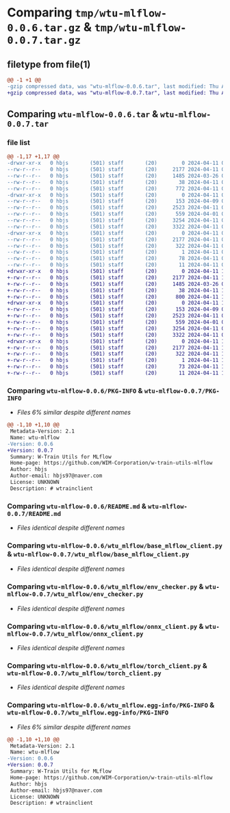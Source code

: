 # Comparing `tmp/wtu-mlflow-0.0.6.tar.gz` & `tmp/wtu-mlflow-0.0.7.tar.gz`

## filetype from file(1)

```diff
@@ -1 +1 @@
-gzip compressed data, was "wtu-mlflow-0.0.6.tar", last modified: Thu Apr 11 06:10:55 2024, max compression
+gzip compressed data, was "wtu-mlflow-0.0.7.tar", last modified: Thu Apr 11 10:46:44 2024, max compression
```

## Comparing `wtu-mlflow-0.0.6.tar` & `wtu-mlflow-0.0.7.tar`

### file list

```diff
@@ -1,17 +1,17 @@
-drwxr-xr-x   0 hbjs       (501) staff       (20)        0 2024-04-11 06:10:55.113551 wtu-mlflow-0.0.6/
--rw-r--r--   0 hbjs       (501) staff       (20)     2177 2024-04-11 06:10:55.113400 wtu-mlflow-0.0.6/PKG-INFO
--rw-r--r--   0 hbjs       (501) staff       (20)     1485 2024-03-26 06:02:23.000000 wtu-mlflow-0.0.6/README.md
--rw-r--r--   0 hbjs       (501) staff       (20)       38 2024-04-11 06:10:55.113597 wtu-mlflow-0.0.6/setup.cfg
--rw-r--r--   0 hbjs       (501) staff       (20)      772 2024-04-11 06:10:43.000000 wtu-mlflow-0.0.6/setup.py
-drwxr-xr-x   0 hbjs       (501) staff       (20)        0 2024-04-11 06:10:55.112699 wtu-mlflow-0.0.6/wtu_mlflow/
--rw-r--r--   0 hbjs       (501) staff       (20)      153 2024-04-09 06:40:25.000000 wtu-mlflow-0.0.6/wtu_mlflow/__init__.py
--rw-r--r--   0 hbjs       (501) staff       (20)     2523 2024-04-11 06:08:53.000000 wtu-mlflow-0.0.6/wtu_mlflow/base_mlflow_client.py
--rw-r--r--   0 hbjs       (501) staff       (20)      559 2024-04-01 07:08:25.000000 wtu-mlflow-0.0.6/wtu_mlflow/env_checker.py
--rw-r--r--   0 hbjs       (501) staff       (20)     3254 2024-04-11 06:10:10.000000 wtu-mlflow-0.0.6/wtu_mlflow/onnx_client.py
--rw-r--r--   0 hbjs       (501) staff       (20)     3322 2024-04-11 06:09:39.000000 wtu-mlflow-0.0.6/wtu_mlflow/torch_client.py
-drwxr-xr-x   0 hbjs       (501) staff       (20)        0 2024-04-11 06:10:55.113213 wtu-mlflow-0.0.6/wtu_mlflow.egg-info/
--rw-r--r--   0 hbjs       (501) staff       (20)     2177 2024-04-11 06:10:55.000000 wtu-mlflow-0.0.6/wtu_mlflow.egg-info/PKG-INFO
--rw-r--r--   0 hbjs       (501) staff       (20)      322 2024-04-11 06:10:55.000000 wtu-mlflow-0.0.6/wtu_mlflow.egg-info/SOURCES.txt
--rw-r--r--   0 hbjs       (501) staff       (20)        1 2024-04-11 06:10:55.000000 wtu-mlflow-0.0.6/wtu_mlflow.egg-info/dependency_links.txt
--rw-r--r--   0 hbjs       (501) staff       (20)       78 2024-04-11 06:10:55.000000 wtu-mlflow-0.0.6/wtu_mlflow.egg-info/requires.txt
--rw-r--r--   0 hbjs       (501) staff       (20)       11 2024-04-11 06:10:55.000000 wtu-mlflow-0.0.6/wtu_mlflow.egg-info/top_level.txt
+drwxr-xr-x   0 hbjs       (501) staff       (20)        0 2024-04-11 10:46:44.046489 wtu-mlflow-0.0.7/
+-rw-r--r--   0 hbjs       (501) staff       (20)     2177 2024-04-11 10:46:44.046354 wtu-mlflow-0.0.7/PKG-INFO
+-rw-r--r--   0 hbjs       (501) staff       (20)     1485 2024-03-26 06:02:23.000000 wtu-mlflow-0.0.7/README.md
+-rw-r--r--   0 hbjs       (501) staff       (20)       38 2024-04-11 10:46:44.046532 wtu-mlflow-0.0.7/setup.cfg
+-rw-r--r--   0 hbjs       (501) staff       (20)      800 2024-04-11 10:46:42.000000 wtu-mlflow-0.0.7/setup.py
+drwxr-xr-x   0 hbjs       (501) staff       (20)        0 2024-04-11 10:46:44.045177 wtu-mlflow-0.0.7/wtu_mlflow/
+-rw-r--r--   0 hbjs       (501) staff       (20)      153 2024-04-09 06:40:25.000000 wtu-mlflow-0.0.7/wtu_mlflow/__init__.py
+-rw-r--r--   0 hbjs       (501) staff       (20)     2523 2024-04-11 06:08:53.000000 wtu-mlflow-0.0.7/wtu_mlflow/base_mlflow_client.py
+-rw-r--r--   0 hbjs       (501) staff       (20)      559 2024-04-01 07:08:25.000000 wtu-mlflow-0.0.7/wtu_mlflow/env_checker.py
+-rw-r--r--   0 hbjs       (501) staff       (20)     3254 2024-04-11 06:10:10.000000 wtu-mlflow-0.0.7/wtu_mlflow/onnx_client.py
+-rw-r--r--   0 hbjs       (501) staff       (20)     3322 2024-04-11 06:09:39.000000 wtu-mlflow-0.0.7/wtu_mlflow/torch_client.py
+drwxr-xr-x   0 hbjs       (501) staff       (20)        0 2024-04-11 10:46:44.046164 wtu-mlflow-0.0.7/wtu_mlflow.egg-info/
+-rw-r--r--   0 hbjs       (501) staff       (20)     2177 2024-04-11 10:46:44.000000 wtu-mlflow-0.0.7/wtu_mlflow.egg-info/PKG-INFO
+-rw-r--r--   0 hbjs       (501) staff       (20)      322 2024-04-11 10:46:44.000000 wtu-mlflow-0.0.7/wtu_mlflow.egg-info/SOURCES.txt
+-rw-r--r--   0 hbjs       (501) staff       (20)        1 2024-04-11 10:46:44.000000 wtu-mlflow-0.0.7/wtu_mlflow.egg-info/dependency_links.txt
+-rw-r--r--   0 hbjs       (501) staff       (20)       73 2024-04-11 10:46:44.000000 wtu-mlflow-0.0.7/wtu_mlflow.egg-info/requires.txt
+-rw-r--r--   0 hbjs       (501) staff       (20)       11 2024-04-11 10:46:44.000000 wtu-mlflow-0.0.7/wtu_mlflow.egg-info/top_level.txt
```

### Comparing `wtu-mlflow-0.0.6/PKG-INFO` & `wtu-mlflow-0.0.7/PKG-INFO`

 * *Files 6% similar despite different names*

```diff
@@ -1,10 +1,10 @@
 Metadata-Version: 2.1
 Name: wtu-mlflow
-Version: 0.0.6
+Version: 0.0.7
 Summary: W-Train Utils for MLflow
 Home-page: https://github.com/WIM-Corporation/w-train-utils-mlflow
 Author: hbjs
 Author-email: hbjs97@naver.com
 License: UNKNOWN
 Description: # wtrainclient
```

### Comparing `wtu-mlflow-0.0.6/README.md` & `wtu-mlflow-0.0.7/README.md`

 * *Files identical despite different names*

### Comparing `wtu-mlflow-0.0.6/wtu_mlflow/base_mlflow_client.py` & `wtu-mlflow-0.0.7/wtu_mlflow/base_mlflow_client.py`

 * *Files identical despite different names*

### Comparing `wtu-mlflow-0.0.6/wtu_mlflow/env_checker.py` & `wtu-mlflow-0.0.7/wtu_mlflow/env_checker.py`

 * *Files identical despite different names*

### Comparing `wtu-mlflow-0.0.6/wtu_mlflow/onnx_client.py` & `wtu-mlflow-0.0.7/wtu_mlflow/onnx_client.py`

 * *Files identical despite different names*

### Comparing `wtu-mlflow-0.0.6/wtu_mlflow/torch_client.py` & `wtu-mlflow-0.0.7/wtu_mlflow/torch_client.py`

 * *Files identical despite different names*

### Comparing `wtu-mlflow-0.0.6/wtu_mlflow.egg-info/PKG-INFO` & `wtu-mlflow-0.0.7/wtu_mlflow.egg-info/PKG-INFO`

 * *Files 6% similar despite different names*

```diff
@@ -1,10 +1,10 @@
 Metadata-Version: 2.1
 Name: wtu-mlflow
-Version: 0.0.6
+Version: 0.0.7
 Summary: W-Train Utils for MLflow
 Home-page: https://github.com/WIM-Corporation/w-train-utils-mlflow
 Author: hbjs
 Author-email: hbjs97@naver.com
 License: UNKNOWN
 Description: # wtrainclient
```


